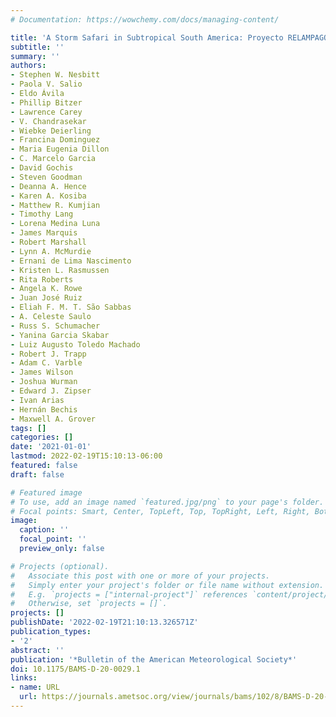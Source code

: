 ```yaml
---
# Documentation: https://wowchemy.com/docs/managing-content/

title: 'A Storm Safari in Subtropical South America: Proyecto RELAMPAGO'
subtitle: ''
summary: ''
authors:
- Stephen W. Nesbitt
- Paola V. Salio
- Eldo Ávila
- Phillip Bitzer
- Lawrence Carey
- V. Chandrasekar
- Wiebke Deierling
- Francina Dominguez
- Maria Eugenia Dillon
- C. Marcelo Garcia
- David Gochis
- Steven Goodman
- Deanna A. Hence
- Karen A. Kosiba
- Matthew R. Kumjian
- Timothy Lang
- Lorena Medina Luna
- James Marquis
- Robert Marshall
- Lynn A. McMurdie
- Ernani de Lima Nascimento
- Kristen L. Rasmussen
- Rita Roberts
- Angela K. Rowe
- Juan José Ruiz
- Eliah F. M. T. São Sabbas
- A. Celeste Saulo
- Russ S. Schumacher
- Yanina Garcia Skabar
- Luiz Augusto Toledo Machado
- Robert J. Trapp
- Adam C. Varble
- James Wilson
- Joshua Wurman
- Edward J. Zipser
- Ivan Arias
- Hernán Bechis
- Maxwell A. Grover
tags: []
categories: []
date: '2021-01-01'
lastmod: 2022-02-19T15:10:13-06:00
featured: false
draft: false

# Featured image
# To use, add an image named `featured.jpg/png` to your page's folder.
# Focal points: Smart, Center, TopLeft, Top, TopRight, Left, Right, BottomLeft, Bottom, BottomRight.
image:
  caption: ''
  focal_point: ''
  preview_only: false

# Projects (optional).
#   Associate this post with one or more of your projects.
#   Simply enter your project's folder or file name without extension.
#   E.g. `projects = ["internal-project"]` references `content/project/deep-learning/index.md`.
#   Otherwise, set `projects = []`.
projects: []
publishDate: '2022-02-19T21:10:13.326571Z'
publication_types:
- '2'
abstract: ''
publication: '*Bulletin of the American Meteorological Society*'
doi: 10.1175/BAMS-D-20-0029.1
links:
- name: URL
  url: https://journals.ametsoc.org/view/journals/bams/102/8/BAMS-D-20-0029.1.xml
---
```

